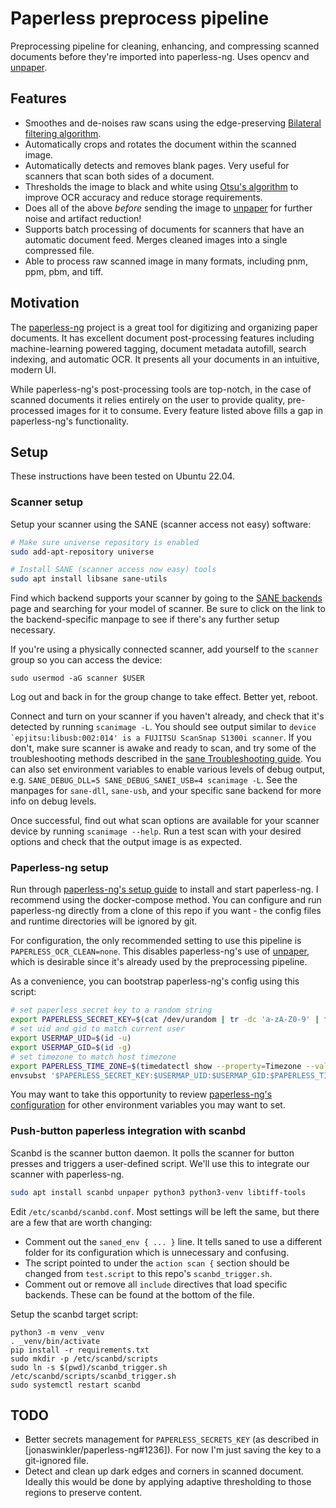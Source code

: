 # Paperless preprocess pipeline

Preprocessing pipeline for cleaning, enhancing, and compressing scanned
documents before they're imported into paperless-ng. Uses opencv and [unpaper].

## Features

- Smoothes and de-noises raw scans using the edge-preserving [Bilateral
  filtering algorithm].
- Automatically crops and rotates the document within the scanned image.
- Automatically detects and removes blank pages. Very useful for scanners that
  scan both sides of a document.
- Thresholds the image to black and white using [Otsu's algorithm] to improve
  OCR accuracy and reduce storage requirements.
- Does all of the above _before_ sending the image to [unpaper] for further
  noise and artifact reduction!
- Supports batch processing of documents for scanners that have an automatic
  document feed. Merges cleaned images into a single compressed file.
- Able to process raw scanned image in many formats, including pnm, ppm, pbm,
  and tiff.

## Motivation

The [paperless-ng] project is a great tool for digitizing and organizing paper
documents. It has excellent document post-processing features including
machine-learning powered tagging, document metadata autofill, search indexing,
and automatic OCR. It presents all your documents in an intuitive, modern UI.

While paperless-ng's post-processing tools are top-notch, in the case of
scanned documents it relies entirely on the user to provide quality,
pre-processed images for it to consume. Every feature listed above fills a gap
in paperless-ng's functionality.

## Setup

These instructions have been tested on Ubuntu 22.04.

### Scanner setup

Setup your scanner using the SANE (scanner access not easy) software:

```bash
# Make sure universe repository is enabled
sudo add-apt-repository universe

# Install SANE (scanner access now easy) tools
sudo apt install libsane sane-utils
```

Find which backend supports your scanner by going to the [SANE backends] page
and searching for your model of scanner. Be sure to click on the link to the
backend-specific manpage to see if there's any further setup necessary.

If you're using a physically connected scanner, add yourself to the `scanner`
group so you can access the device:

`sudo usermod -aG scanner $USER`

Log out and back in for the group change to take effect. Better yet, reboot.

Connect and turn on your scanner if you haven't already, and check that it's
detected by running `scanimage -L`. You should see output similar to
``device `epjitsu:libusb:002:014' is a FUJITSU ScanSnap S1300i scanner``.
If you don't, make sure scanner is awake and ready to scan,
and try some of the troubleshooting methods described in the [sane
Troubleshooting guide]. You can also set environment variables to enable
various levels of debug output, e.g. `SANE_DEBUG_DLL=5 SANE_DEBUG_SANEI_USB=4
scanimage -L`. See the manpages for `sane-dll`, `sane-usb`, and your specific
sane backend for more info on debug levels.

Once successful, find out what scan options are available for your scanner
device by running `scanimage --help`. Run a test scan with your desired options
and check that the output image is as expected.


### Paperless-ng setup

Run through [paperless-ng's setup guide] to install and start paperless-ng. I
recommend using the docker-compose method. You can configure and run
paperless-ng directly from a clone of this repo if you want - the config files
and runtime directories will be ignored by git.

For configuration, the only recommended setting to use this pipeline is
`PAPERLESS_OCR_CLEAN=none`. This disables paperless-ng's use of [unpaper],
which is desirable since it's already used by the preprocessing pipeline.

As a convenience, you can bootstrap paperless-ng's config using this script:

```bash
# set paperless secret key to a random string
export PAPERLESS_SECRET_KEY=$(cat /dev/urandom | tr -dc 'a-zA-Z0-9' | fold -w 64 | head -n 1)
# set uid and gid to match current user
export USERMAP_UID=$(id -u)
export USERMAP_GID=$(id -g)
# set timezone to match host timezone
export PAPERLESS_TIME_ZONE=$(timedatectl show --property=Timezone --value)
envsubst '$PAPERLESS_SECRET_KEY:$USERMAP_UID:$USERMAP_GID:$PAPERLESS_TIME_ZONE' < ./docker-compose.env.template > docker-compose.env
```

You may want to take this opportunity to review [paperless-ng's configuration]
for other environment variables you may want to set.

### Push-button paperless integration with scanbd

Scanbd is the scanner button daemon. It polls the scanner for button presses
and triggers a user-defined script. We'll use this to integrate our scanner
with paperless-ng.

```bash
sudo apt install scanbd unpaper python3 python3-venv libtiff-tools
```

Edit `/etc/scanbd/scanbd.conf`. Most settings will be left the same, but
there are a few that are worth changing:

- Comment out the `saned_env { ... }` line. It tells saned to use a different
  folder for its configuration which is unnecessary and confusing.
- The script pointed to under the `action scan {` section should be changed
  from `test.script` to this repo's `scanbd_trigger.sh`.
- Comment out or remove all `include` directives that load specific backends.
  These can be found at the bottom of the file.

Setup the scanbd target script:

```
python3 -m venv _venv
. _venv/bin/activate
pip install -r requirements.txt
sudo mkdir -p /etc/scanbd/scripts
sudo ln -s $(pwd)/scanbd_trigger.sh /etc/scanbd/scripts/scanbd_trigger.sh
sudo systemctl restart scanbd
```

## TODO

- Better secrets management for `PAPERLESS_SECRETS_KEY` (as described in
  [jonaswinkler/paperless-ng#1236]). For now I'm just saving the key to a
  git-ignored file.
- Detect and clean up dark edges and corners in scanned document. Ideally this
  would be done by applying adaptive thresholding to those regions to preserve
  content.

[Bilateral filtering algorithm]: https://homepages.inf.ed.ac.uk/rbf/CVonline/LOCAL_COPIES/MANDUCHI1/Bilateral_Filtering.html
[Otsu's algorithm]: https://docs.opencv.org/4.5.5/d7/d4d/tutorial_py_thresholding.html
[paperless-ng]: https://paperless-ng.readthedocs.io/en/latest/index.html
[paperless-ng's configuration]: https://paperless-ng.readthedocs.io/en/latest/configuration.html
[paperless-ng's setup guide]: https://paperless-ng.readthedocs.io/en/latest/setup.html
[SANE backends]: http://www.sane-project.org/sane-backends.html
[sane Troubleshooting guide]: https://help.ubuntu.com/community/sane_Troubleshooting
[unpaper]: https://github.com/unpaper/unpaper
